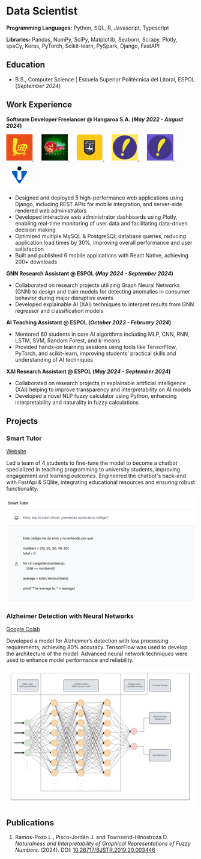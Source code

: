 # Data Scientist

**Programming Languages:** Python, SQL, R, Javascript, Typescript

**Libraries:** Pandas, NumPy, SciPy, Matplotlib, Seaborn, Scrapy, Plotly, spaCy, Keras, PyTorch, Scikit-learn, PySpark, Django, FastAPI

## Education

- B.S., Computer Science | Escuela Superior Politécnica del Litoral, ESPOL (_September 2024_)

## Work Experience

**Software Developer Freelancer @ Hangaroa S.A. (_May 2022 - August 2024_)**

<a href="https://play.google.com/store/apps/details?id=io.cabutos.starter.v1&pcampaignid=web_share">
<img src="/assets/img/cabutos.png" width="70" height="70" alt="Cabutos Logo">
</a>&nbsp;&nbsp;&nbsp;&nbsp;
<a href="https://play.google.com/store/apps/details?id=com.innovasystem.pizzeria&pcampaignid=web_share">
<img src="/assets/img/pizza.png" width="70" height="70" alt="Italian Deli Logo">
</a>&nbsp;&nbsp;&nbsp;&nbsp;
<a href="https://play.google.com/store/apps/details?id=io.kitudiaz.app&pcampaignid=web_share">
<img src="/assets/img/futbol.png" width="70" height="70" alt="Formativas Kitu Diaz Logo">
</a>&nbsp;&nbsp;&nbsp;&nbsp;
<a href="https://play.google.com/store/apps/details?id=com.vive_facil_proveedor.app&pcampaignid=web_share">
<img src="/assets/img/vf_prov.png" width="70" height="70" alt="Vive Facil Proveedor Logo">
</a>&nbsp;&nbsp;&nbsp;&nbsp;
<a href="https://play.google.com/store/apps/details?id=com.tome.app&pcampaignid=web_share">
<img src="/assets/img/vf_sol.png" width="70" height="70" alt="Vive Facil Solicitante Logo">
</a>&nbsp;&nbsp;&nbsp;&nbsp;
<a href="https://play.google.com/store/apps/details?id=ec.com.innovasystem.veris&pcampaignid=web_share">
<img src="/assets/img/veris.webp" width="70" height="70" alt="Veris Logo">
</a>

- Designed and deployed 5 high-performance web applications using Django, including REST APIs for mobile integration, and server-side rendered web administrators
- Developed interactive web administrator dashboards using Plotly, enabling real-time monitoring of user data and facilitating data-driven decision making
- Optimized multiple MySQL & PostgreSQL database queries, reducing application load times by 30%, improving overall performance and user satisfaction
- Built and published 6 mobile applications with React Native, achieving 200+ downloads

**GNN Research Assistant @ ESPOL (_May 2024 - September 2024_)**

- Collaborated on research projects utilizing Graph Neural Networks (GNN) to design and train models for detecting anomalies in consumer behavior during major disruptive events
- Developed explainable AI (XAI) techniques to interpret results from GNN regressor and classification models

**AI Teaching Assistant @ ESPOL (_October 2023 - February 2024_)**

- Mentored 60 students in core AI algorithms including MLP, CNN, RNN, LSTM, SVM, Random Forest, and k-means
- Provided hands-on learning sessions using tools like TensorFlow, PyTorch, and scikit-learn, improving students’ practical skills and understanding of AI techniques

**XAI Research Assistant @ ESPOL (_May 2024 - September 2024_)**

- Collaborated on research projects in explainable artificial intelligence (XAI) helping to improve transparency and interpretability on AI models
- Developed a novel NLP fuzzy calculator using Python, enhancing interpretability and naturality in fuzzy calculations

## Projects

### Smart Tutor

[Website](http://134.122.3.170)

Led a team of 4 students to fine-tune the model to become a chatbot specialized in teaching programming to university students, improving engagement and learning outcomes.
Engineered the chatbot's back-end with FastApi & SQlite, integrating educational resources and ensuring robust functionality.

![Smart Tutor](/assets/img/smart_tutor.png)

### Alzheimer Detection with Neural Networks

[Google Colab](https://colab.research.google.com/drive/1FdmypedTmsPJxPOT4kT7GB6-M6KCAM17?usp=sharing)

Developed a model for Alzheimer’s detection with low processing requirements, achieving 80% accuracy. TensorFlow was used to develop the architecture of the model. Advanced neural network techniques were used to enhance model performance and reliability.

![MLP Model](/assets/img/mlp_model.png)

## Publications

1. Ramos-Pozo L., Pisco-Jordán J. and Townsend-Hinostroza D. _Naturalness and Interpretability of Graphical Representations of Fuzzy Numbers._ (2024). DOI: [10.26717/BJSTR.2019.20.003446](https://doi.org/10.18687/LACCEI2024.1.1.2011)
